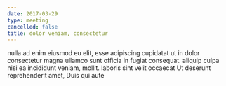 ```yaml
---
date: 2017-03-29
type: meeting
cancelled: false
title: dolor veniam, consectetur
---
```

nulla ad enim eiusmod eu elit, esse adipiscing cupidatat ut in dolor consectetur magna ullamco sunt officia in fugiat consequat. aliquip culpa nisi ea incididunt veniam, mollit. laboris sint velit occaecat Ut deserunt reprehenderit amet, Duis qui aute